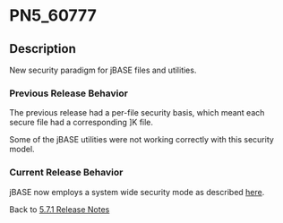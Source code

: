 # PN5_60777

<PageHeader />

## Description

New security paradigm for jBASE files and utilities.

### Previous Release Behavior

The previous release had a per-file security basis, which meant each secure file had a corresponding ]K file.

Some of the jBASE utilities were not working correctly with this security model.

### Current Release Behavior

jBASE now employs a system wide security mode as described [here](./../../../encryption/jbase-encryption-database-security/README.md).

Back to [5.7.1 Release Notes](./../README.md)
